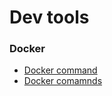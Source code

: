 # Dev tools

###  Docker
* [Docker command](https://www.docker.com/)
* [Docker comamnds](https://phoenixnap.com/kb/list-of-docker-commands-cheat-sheet)